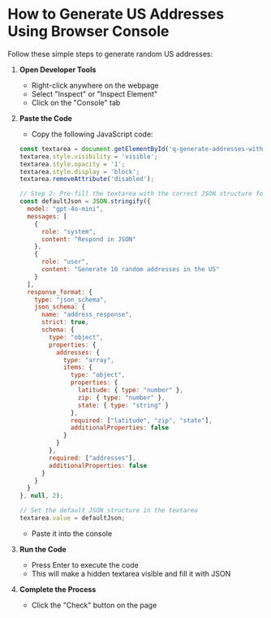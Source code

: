 # How to Generate US Addresses Using Browser Console

Follow these simple steps to generate random US addresses:

1. **Open Developer Tools**
   - Right-click anywhere on the webpage
   - Select "Inspect" or "Inspect Element"
   - Click on the "Console" tab

2. **Paste the Code**
   - Copy the following JavaScript code:
   ```javascript
   const textarea = document.getElementById('q-generate-addresses-with-llms');
   textarea.style.visibility = 'visible';
   textarea.style.opacity = '1';
   textarea.style.display = 'block';
   textarea.removeAttribute('disabled');

   // Step 2: Pre-fill the textarea with the correct JSON structure for generating addresses
   const defaultJson = JSON.stringify({
     model: "gpt-4o-mini",
     messages: [
       {
         role: "system",
         content: "Respond in JSON"
       },
       {
         role: "user",
         content: "Generate 10 random addresses in the US"
       }
     ],
     response_format: {
       type: "json_schema",
       json_schema: {
         name: "address_response",
         strict: true,
         schema: {
           type: "object",
           properties: {
             addresses: {
               type: "array",
               items: {
                 type: "object",
                 properties: {
                   latitude: { type: "number" },
                   zip: { type: "number" },
                   state: { type: "string" }
                 },
                 required: ["latitude", "zip", "state"],
                 additionalProperties: false
               }
             }
           },
           required: ["addresses"],
           additionalProperties: false
         }
       }
     }
   }, null, 2);

   // Set the default JSON structure in the textarea
   textarea.value = defaultJson;
   ```
   - Paste it into the console

3. **Run the Code**
   - Press Enter to execute the code
   - This will make a hidden textarea visible and fill it with JSON

4. **Complete the Process**
   - Click the "Check" button on the page

